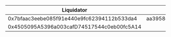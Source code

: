 | Liquidator                                 | Commit                                   |
|--------------------------------------------|------------------------------------------|
| 0x7bfaac3eebe085f91e440e9fc62394112b533da4 | aa3958c37fe2ed47b77b0160e6896b071e6af4b4 |
| 0x4505095A5396a003cafD74517544c0eb00fc5A14 | |

